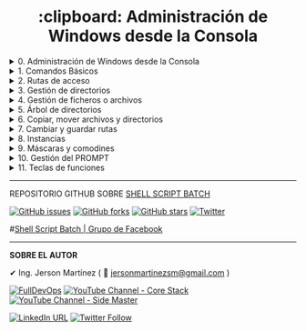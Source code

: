 <h1 align="center"> :clipboard: Administración de Windows desde la Consola </h1>

<details> <summary>0. Administración de Windows desde la Consola</summary>
  
<h3 align="center"> :clipboard: <a href="https://github.com/jersonmartinez/Curso_Administracion_Windows_Consola/blob/master/0.%20Administraci%C3%B3n%20de%20Windows%20desde%20la%20Consola.md">Administración de Windows desde la Consola</a> </h3>


</details><details> <summary>1. Comandos Básicos</summary>
<h3 align="center"> :clipboard: <a href="https://github.com/jersonmartinez/Curso_Administracion_Windows_Consola/blob/master/1.%20Comandos%20B%C3%A1sicos.md">Comandos Básicos</a> </h3>

</details><details> <summary>2. Rutas de acceso</summary>
<h3 align="center"> :clipboard: <a href="https://github.com/jersonmartinez/Curso_Administracion_Windows_Consola/blob/master/2.%20Rutas%20de%20acceso.md">Rutas de acceso</a> </h3>

</details><details> <summary>3. Gestión de directorios</summary>
<h3 align="center"> :clipboard: <a href="https://github.com/jersonmartinez/Curso_Administracion_Windows_Consola/blob/master/3.%20Gesti%C3%B3n%20de%20directorios.md">Gestión de directorios</a> </h3>

</details><details> <summary>4. Gestión de ficheros o archivos</summary>
<h3 align="center"> :clipboard: <a href="https://github.com/jersonmartinez/Curso_Administracion_Windows_Consola/blob/master/4.%20Gesti%C3%B3n%20de%20ficheros%20o%20archivos.md">Gestión de ficheros o archivos</a> </h3>

</details><details> <summary>5. Árbol de directorios</summary>
<h3 align="center"> :clipboard: <a href="https://github.com/jersonmartinez/Curso_Administracion_Windows_Consola/blob/master/5.%20%C3%81rbol%20de%20directorios.md">Árbol de directorios</a> </h3>
  
</details><details> <summary>6. Copiar, mover archivos y directorios</summary>
<h3 align="center"> :clipboard: <a href="https://github.com/jersonmartinez/Curso_Administracion_Windows_Consola/blob/master/6.%20Copiar%2C%20mover%20archivos%20y%20directorios.md">Copiar, mover archivos y directorios</a> </h3>

</details><details> <summary>7. Cambiar y guardar rutas</summary>
<h3 align="center"> :clipboard: <a href="https://github.com/jersonmartinez/Curso_Administracion_Windows_Consola/blob/master/7.%20Cambiar%20y%20guardar%20rutas.md">Cambiar y guardar rutas</a> </h3>

</details><details> <summary>8. Instancias</summary>
<h3 align="center"> :clipboard: <a href="https://github.com/jersonmartinez/Curso_Administracion_Windows_Consola/blob/master/8.%20Instancias.md">Instancias</a> </h3>

</details><details> <summary>9. Máscaras y comodines</summary>
<h3 align="center"> :clipboard: <a href="https://github.com/jersonmartinez/Curso_Administracion_Windows_Consola/blob/master/9.%20M%C3%A1scaras%20y%20comodines.md">Máscaras y comodines</a> </h3>

</details><details> <summary>10. Gestión del PROMPT</summary>
<h3 align="center"> :clipboard: <a href="https://github.com/jersonmartinez/Curso_Administracion_Windows_Consola/blob/master/10.%20Gesti%C3%B3n%20del%20PROMPT.md">Gestión del PROMPT</a> </h3>
  
</details><details> <summary>11. Teclas de funciones</summary>
<h3 align="center"> :clipboard: <a href="https://github.com/jersonmartinez/Curso_Administracion_Windows_Consola/blob/master/11.%20Teclas%20de%20funciones.md">Teclas de funciones</a> </h3>

</details>
  
---

REPOSITORIO GITHUB SOBRE <a href="https://github.com/jersonmartinez/ShellScriptBatch" target="_blank">SHELL SCRIPT BATCH</a>

<a href="https://github.com/jersonmartinez/ShellScriptBatch/issues" target="_blank"><img alt="GitHub issues" src="https://img.shields.io/github/issues/jersonmartinez/ShellScriptBatch"></a>
<a href="https://github.com/jersonmartinez/ShellScriptBatch/network" target="_blank"><img alt="GitHub forks" src="https://img.shields.io/github/forks/jersonmartinez/ShellScriptBatch"></a>
<a href="https://github.com/jersonmartinez/ShellScriptBatch/stargazers" target="_blank"><img alt="GitHub stars" src="https://img.shields.io/github/stars/jersonmartinez/ShellScriptBatch"></a>
<a href="https://twitter.com/intent/tweet?text=Wow:&url=https%3A%2F%2Fgithub.com%2Fjersonmartinez%2FShellScriptBatch" target="_blank"><img alt="Twitter" src="https://img.shields.io/twitter/url?style=social&url=https%3A%2F%2Fgithub.com%2Fjersonmartinez%2FShellScriptBatch"></a>

#<a href="https://www.facebook.com/groups/ShellScriptBatch/" target="_blank">Shell Script Batch | Grupo de Facebook</a>

---

**SOBRE EL AUTOR**

✔ Ing. Jerson Martínez ( 💌 jersonmartinezsm@gmail.com )

<a href="https://www.fulldevops.es/?suscribirse" target="_blank"><img alt="FullDevOps" src="https://img.shields.io/twitter/url?color=9cf&label=%40FullDevOps&logo=FullDevOps&logoColor=informational&style=for-the-badge&url=https%3A%2F%2Ftwitter.com%2Fantoniomorenosm"></a>
<a href="https://www.youtube.com/user/gvideosmtutorialesgm/videos" target="_blank"><img alt="YouTube Channel - Core Stack" src="https://img.shields.io/twitter/url?color=red&label=%40Core%20Stack&logo=Side%20Master&logoColor=yellow&style=for-the-badge&url=https%3A%2F%2Ftwitter.com%2Fantoniomorenosm"></a>
<a href="https://www.youtube.com/user/sidemastersupremo/videos" target="_blank"><img alt="YouTube Channel - Side Master" src="https://img.shields.io/twitter/url?color=red&label=%40Side%20Master&logo=Side%20Master&logoColor=yellow&style=for-the-badge&url=https%3A%2F%2Ftwitter.com%2Fantoniomorenosm"></a>

<a href="https://www.linkedin.com/in/jersonmartinezsm/" target="_blank"><img alt="LinkedIn URL" src="https://img.shields.io/twitter/url?label=Ing.%20Jerson%20Mart%C3%ADnez&logo=linkedin&style=social&url=https%3A%2F%2Fwww.linkedin.com%2Fin%2Fjersonmartinezsm%2F"></a>
<a href="https://twitter.com/antoniomorenosm" target="_blank"><img alt="Twitter Follow" src="https://img.shields.io/twitter/follow/antoniomorenosm?label=S%C3%ADgueme%20en%20%40antoniomorenosm&style=social"></a>
